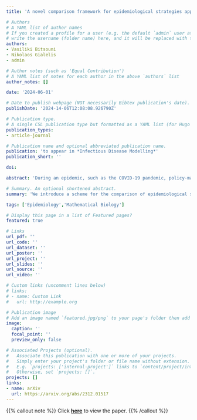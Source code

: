 ```yaml
---
title: 'A novel comparison framework for epidemiological strategies applied to age-based restrictions versus horizontal lockdowns'

# Authors
# A YAML list of author names
# If you created a profile for a user (e.g. the default `admin` user at `content/authors/admin/`), 
# write the username (folder name) here, and it will be replaced with their full name and linked to their profile.
authors:
- Vasiliki Bitsouni
- Nikolaos Gialelis
- admin

# Author notes (such as 'Equal Contribution')
# A YAML list of notes for each author in the above `authors` list
author_notes: []

date: '2024-06-01'

# Date to publish webpage (NOT necessarily Bibtex publication's date).
publishDate: '2024-14-06T12:08:08.926790Z'

# Publication type.
# A single CSL publication type but formatted as a YAML list (for Hugo requirements).
publication_types: 
- article-journal

# Publication name and optional abbreviated publication name.
publication: 'to appear in *Infectious Disease Modelling*'
publication_short: ''

doi:

abstract: 'During an epidemic, such as the COVID-19 pandemic, policy-makers are faced with the decision of implementing effective, yet socioeconomically costly intervention strategies, such as school and workplace closure, physical distancing, etc. In this study, we propose a rigorous definition of epidemiological strategies. In addition, we develop a scheme for comparing certain epidemiological strategies, with the goal of providing policy-makers with a tool for their systematic comparison. Then, we put the suggested scheme to the test by employing an age-based epidemiological compartment model introduced in a previous work of the authors, coupled with data from the literature, in order to compare the effectiveness of age-based and horizontal interventions. In general, our findings suggest that these two are comparable, mainly at a low or medium level of intensity.'

# Summary. An optional shortened abstract.
summary: 'We introduce a scheme for the comparison of epidemiological strategies and employ it to investigate how age-based restrictions would fare against horizontal lockdowns during the COVID-19 pandemic.'

tags: ['Epidemiology','Mathematical Biology']

# Display this page in a list of Featured pages?
featured: true

# Links
url_pdf: ''
url_code: ''
url_dataset: ''
url_poster: ''
url_project: ''
url_slides: ''
url_source: ''
url_video: ''

# Custom links (uncomment lines below)
# links:
# - name: Custom Link
#   url: http://example.org

# Publication image
# Add an image named `featured.jpg/png` to your page's folder then add a caption below.
image:
  caption: ''
  focal_point: ''
  preview_only: false

# Associated Projects (optional).
#   Associate this publication with one or more of your projects.
#   Simply enter your project's folder or file name without extension.
#   E.g. `projects: ['internal-project']` links to `content/project/internal-project/index.md`.
#   Otherwise, set `projects: []`.
projects: []
links:
- name: arXiv
  url: https://arxiv.org/abs/2312.01517
---
```


{{% callout note %}}
Click **[here](https://arxiv.org/abs/2312.01517)** to view the paper.
{{% /callout %}}